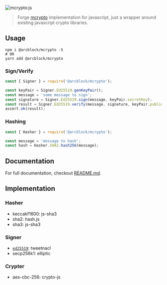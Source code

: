 ![mcrypto:js](https://www.arcblock.io/.netlify/functions/badge/?text=mcrypto:js)

> Forge [mcrypto](https://github.com/ArcBlock/mcrypto) implementation for javascript, just a wrapper around existing javascript crypto libraries.

## Usage

```shell
npm i @arcblock/mcrypto -S
# OR
yarn add @arcblock/mcrypto
```

### Sign/Verify

```javascript
const { Signer } = require('@arcblock/mcrypto');

const keyPair = Signer.Ed25519.genKeyPair();
const message = 'some message to sign';
const signature = Signer.Ed25519.sign(message, keyPair.secretKey);
const result = Signer.Ed25519.verify(message, signature, keyPair.publicKey);
assert.ok(result);
```

### Hashing

```javascript
const { Hasher } = require('@arcblock/mcrypto');

const message = 'message to hash';
const hash = Hasher.SHA2.hash256(message);
```

## Documentation

For full documentation, checkout [README.md](./docs/README.md).

## Implementation

### Hasher

- keccakf1600: js-sha3
- sha2: hash.js
- sha3: js-sha3

### Signer

- [`ed25519`](https://github.com/ArcBlock/forge-js/commit/ed25519): tweetnacl
- secp256k1: elliptic

### Crypter

- aes-cbc-256: crypto-js
